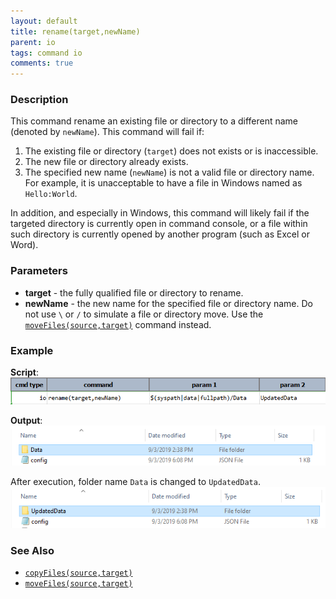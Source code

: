 ```yaml
---
layout: default
title: rename(target,newName)
parent: io
tags: command io
comments: true
---
```



### Description
This command rename an existing file or directory to a different name (denoted by `newName`). This command will
fail if:
1. The existing file or directory (`target`) does not exists or is inaccessible. 
2. The new file or directory already exists.
3. The specified new name (`newName`) is not a valid file or directory name. For example, it is unacceptable to have a 
   file in Windows named as `Hello:World`.
   
In addition, and especially in Windows, this command will likely fail if the targeted directory is currently open in 
command console, or a file within such directory is currently opened by another program (such as Excel or Word).


### Parameters
- **target** - the fully qualified file or directory to rename.
- **newName** - the new name for the specified file or directory name. Do not use `\` or `/` to simulate a file or 
  directory move. Use the [`moveFiles(source,target)`](moveFiles(source,target)) command instead.


### Example
**Script**:<br/>
![script](image/rename_01.png)<br/>

**Output**:<br/>
![output](image/rename_02.png)<br/>

After execution, folder name `Data` is changed to `UpdatedData`.<br/>
![output](image/rename_03.png)

### See Also
- [`copyFiles(source,target)`](copyFiles(source,target))
- [`moveFiles(source,target)`](moveFiles(source,target))
